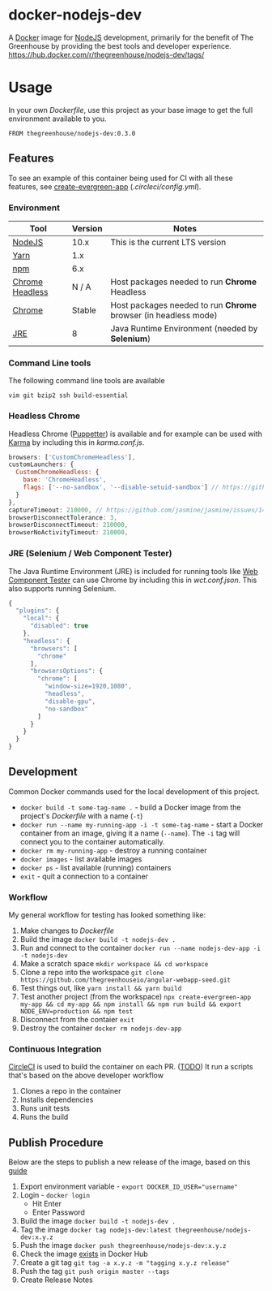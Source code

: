 # docker-nodejs-dev
A [Docker][] image for [NodeJS][] development, primarily for the benefit of The Greenhouse by providing the best tools and developer experience.
https://hub.docker.com/r/thegreenhouse/nodejs-dev/tags/

[Docker]: https://www.docker.com/
[NodeJS]: https://nodejs.org/

# Usage
In your own _Dockerfile_, use this project as your base image to get the full environment available to you.
```shell
FROM thegreenhouse/nodejs-dev:0.3.0
```

## Features
To see an example of this container being used for CI with all these features, see [create-evergreen-app](https://github.com/ProjectEvergreen/create-evergreen-app) (_.circleci/config.yml_).

### Environment
| Tool | Version | Notes |
|------|---------|-------|
| [NodeJS][] | 10.x  | This is the current LTS version |
| [Yarn][] | 1.x  |       |
| [npm][] | 6.x  |       |
| [Chrome Headless][] | N / A  |  Host packages needed to run **Chrome** Headless |
| [Chrome][] | Stable  |  Host packages needed to run **Chrome** browser (in headless mode) |
| [JRE][] | 8  |  Java Runtime Environment (needed by **Selenium**) |

[NodeJS]: https://nodejs.org/en/download/
[npm]: https://www.npmjs.com/
[Yarn]: https://yarnpkg.com/en/
[Chrome Headless]: https://developers.google.com/web/updates/2017/04/headless-chrome
[Chrome]: https://www.google.com/chrome/
[JRE]: http://www.oracle.com/technetwork/java/javase/downloads/jre8-downloads-2133155.html

### Command Line tools
The following command line tools are available
```shell
vim git bzip2 ssh build-essential
```

### Headless Chrome
Headless Chrome ([Puppetter]()) is available and for example can be used with [Karma](https://karma-runner.github.io/) by including this in _karma.conf.js_.

```javascript
browsers: ['CustomChromeHeadless'],
customLaunchers: {
  CustomChromeHeadless: {
    base: 'ChromeHeadless',
    flags: ['--no-sandbox', '--disable-setuid-sandbox'] // https://github.com/Googlechrome/puppeteer/issues/290#issuecomment-322852784
  }
},
captureTimeout: 210000, // https://github.com/jasmine/jasmine/issues/1413#issuecomment-334247097
browserDisconnectTolerance: 3,
browserDisconnectTimeout: 210000,
browserNoActivityTimeout: 210000,
```

### JRE (Selenium / Web Component Tester)
The Java Runtime Environment (JRE) is included for running tools like [Web Component Tester](https://github.com/Polymer/tools/tree/master/packages/web-component-tester#custom-environments) can use Chrome by including this in _wct.conf.json_.  This also supports running Selenium.

```javascript
{
  "plugins": {
    "local": {
      "disabled": true
    },
    "headless": {
      "browsers": [
        "chrome"
      ],
      "browsersOptions": {
        "chrome": [
          "window-size=1920,1080",
          "headless",
          "disable-gpu",
          "no-sandbox"
        ]
      }
    }
  }
}
```

## Development
Common Docker commands used for the local development of this project.

- `docker build -t some-tag-name .` - build a Docker image from the project's _Dockerfile_ with a name (`-t`)
- `docker run --name my-running-app -i -t some-tag-name` - start a Docker container from an image, giving it a name (`--name`).  The `-i` tag will connect you to the container automatically.
- `docker rm my-running-app` - destroy a running container
- `docker images` - list available images
- `docker ps` - list available (running) containers
- `exit` - quit a connection to a container

### Workflow
My general workflow for testing has looked something like:
1. Make changes to _Dockerfile_
1. Build the image `docker build -t nodejs-dev .`
1. Run and connect to the container `docker run --name nodejs-dev-app -i -t nodejs-dev`
1. Make a scratch space `mkdir workspace && cd workspace`
1. Clone a repo into the workspace `git clone https://github.com/thegreenhouseio/angular-webapp-seed.git`
1. Test things out, like `yarn install && yarn build`
1. Test another project (from the workspace) `npx create-evergreen-app my-app && cd my-app && npm install && npm run build && export NODE_ENV=production && npm test`
1. Disconnect from the contaier `exit`
1. Destroy the container `docker rm nodejs-dev-app`

### Continuous Integration
[CircleCI](https://circleci.com/) is used to build the container on each PR.  ([TODO](https://github.com/thegreenhouseio/docker-nodejs-dev/issues/18)) It run a scripts that's based on the above developer workflow
1. Clones a repo in the container
1. Installs dependencies
1. Runs unit tests
1. Runs the build

## Publish Procedure
Below are the steps to publish a new release of the image, based on this [guide](https://docs.docker.com/docker-cloud/builds/push-images/)

1. Export environment variable - `export DOCKER_ID_USER="username"`
1. Login - `docker login`
   * Hit Enter
   * Enter Password
1. Build the image `docker build -t nodejs-dev .`
1. Tag the image `docker tag nodejs-dev:latest thegreenhouse/nodejs-dev:x.y.z`
1. Push the image `docker push thegreenhouse/nodejs-dev:x.y.z`
1. Check the image [exists](https://hub.docker.com/r/thegreenhouse/nodejs-dev/tags/) in Docker Hub
1. Create a git tag `git tag -a x.y.z -m "tagging x.y.z release"`
1. Push the tag `git push origin master --tags`
1. Create Release Notes
